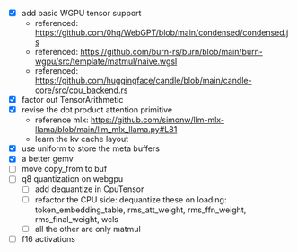 - [x] add basic WGPU tensor support
  - referenced: https://github.com/0hq/WebGPT/blob/main/condensed/condensed.js
  - referenced: https://github.com/burn-rs/burn/blob/main/burn-wgpu/src/template/matmul/naive.wgsl
  - referenced: https://github.com/huggingface/candle/blob/main/candle-core/src/cpu_backend.rs
- [x] factor out TensorArithmetic
- [x] revise the dot product attention primitive
  - reference mlx: https://github.com/simonw/llm-mlx-llama/blob/main/llm_mlx_llama.py#L81
  - learn the kv cache layout
- [x] use uniform to store the meta buffers
- [x] a better gemv
- [ ] move copy_from to buf 
- [ ] q8 quantization on webgpu
  - [ ] add dequantize in CpuTensor
  - [ ] refactor the CPU side: dequantize these on loading: token_embedding_table, rms_att_weight, rms_ffn_weight, rms_final_weight, wcls
  - [ ] all the other are only matmul
- [ ] f16 activations
